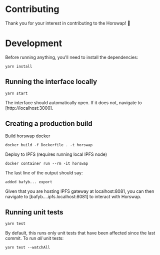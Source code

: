 # Contributing

Thank you for your interest in contributing to the Horswap! 🐎

# Development

Before running anything, you'll need to install the dependencies:

```
yarn install
```

## Running the interface locally

```
yarn start
```

The interface should automatically open. If it does not, navigate to [http://localhost:3000].

## Creating a production build

Build horswap docker
```
docker build -f Dockerfile . -t horswap
```

Deploy to IPFS (requires running local IPFS node)
```
docker container run --rm -it horswap
```

The last line of the output should say:
```
added bafyb... export
```

Given that you are hosting IPFS gateway at localhost:8081, you can then navigate to [bafyb....ipfs.localhost:8081] to interact with Horswap.

## Running unit tests

```
yarn test
```

By default, this runs only unit tests that have been affected since the last commit. To run _all_ unit tests:

```
yarn test --watchAll
```
